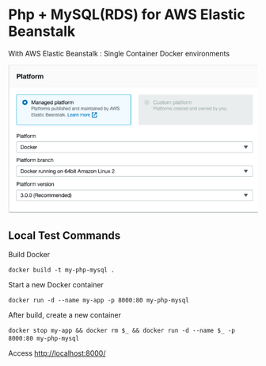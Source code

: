 # Php + MySQL(RDS) for AWS Elastic Beanstalk

With AWS Elastic Beanstalk : Single Container Docker environments

![docker_platform.png](docker_platform.png)

## Local Test Commands

Build Docker

    docker build -t my-php-mysql .
    
Start a new Docker container
    
    docker run -d --name my-app -p 8000:80 my-php-mysql

After build, create a new container 
    
    docker stop my-app && docker rm $_ && docker run -d --name $_ -p 8000:80 my-php-mysql
    
Access [http://localhost:8000/](http://localhost:8000/)

